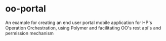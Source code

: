oo-portal
=========

An example for creating an end user portal mobile application for HP's Operation Orchestration, using Polymer and facilitating OO's rest api's and permission mechanism
